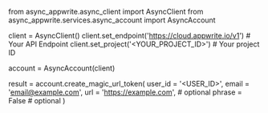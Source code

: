 from async_appwrite.async_client import AsyncClient
from async_appwrite.services.async_account import AsyncAccount

client = AsyncClient()
client.set_endpoint('https://cloud.appwrite.io/v1') # Your API Endpoint
client.set_project('<YOUR_PROJECT_ID>') # Your project ID

account = AsyncAccount(client)

result = account.create_magic_url_token(
    user_id = '<USER_ID>',
    email = 'email@example.com',
    url = 'https://example.com', # optional
    phrase = False # optional
)
